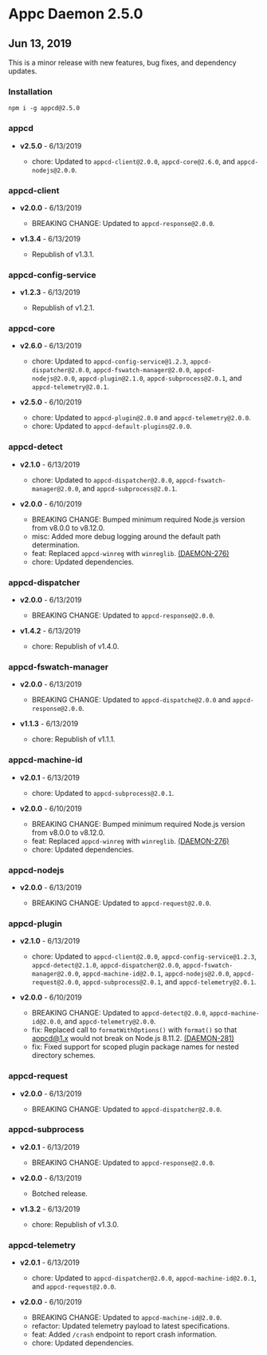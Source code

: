 # Appc Daemon 2.5.0

## Jun 13, 2019

This is a minor release with new features, bug fixes, and dependency updates.

### Installation

```
npm i -g appcd@2.5.0
```

### appcd

 * **v2.5.0** - 6/13/2019

   * chore: Updated to `appcd-client@2.0.0`, `appcd-core@2.6.0`, and `appcd-nodejs@2.0.0`.

### appcd-client

 * **v2.0.0** - 6/13/2019

   * BREAKING CHANGE: Updated to `appcd-response@2.0.0`.

 * **v1.3.4** - 6/13/2019

   * Republish of v1.3.1.

### appcd-config-service

 * **v1.2.3** - 6/13/2019

   * Republish of v1.2.1.

### appcd-core

 * **v2.6.0** - 6/13/2019

   * chore: Updated to `appcd-config-service@1.2.3`, `appcd-dispatcher@2.0.0`,
     `appcd-fswatch-manager@2.0.0`, `appcd-nodejs@2.0.0`, `appcd-plugin@2.1.0`,
     `appcd-subprocess@2.0.1`, and `appcd-telemetry@2.0.1`.

 * **v2.5.0** - 6/10/2019

   * chore: Updated to `appcd-plugin@2.0.0` and `appcd-telemetry@2.0.0`.
   * chore: Updated to `appcd-default-plugins@2.0.0`.

### appcd-detect

 * **v2.1.0** - 6/13/2019

   * chore: Updated to `appcd-dispatcher@2.0.0`, `appcd-fswatch-manager@2.0.0`, and
     `appcd-subprocess@2.0.1`.

 * **v2.0.0** - 6/10/2019

   * BREAKING CHANGE: Bumped minimum required Node.js version from v8.0.0 to v8.12.0.
   * misc: Added more debug logging around the default path determination.
   * feat: Replaced `appcd-winreg` with `winreglib`.
     [(DAEMON-276)](https://jira.appcelerator.org/browse/DAEMON-276)
   * chore: Updated dependencies.

### appcd-dispatcher

 * **v2.0.0** - 6/13/2019

   * BREAKING CHANGE: Updated to `appcd-response@2.0.0`.

 * **v1.4.2** - 6/13/2019

   * chore: Republish of v1.4.0.

### appcd-fswatch-manager

 * **v2.0.0** - 6/13/2019

   * BREAKING CHANGE: Updated to `appcd-dispatche@2.0.0` and `appcd-response@2.0.0`.

 * **v1.1.3** - 6/13/2019

   * chore: Republish of v1.1.1.

### appcd-machine-id

 * **v2.0.1** - 6/13/2019

   * chore: Updated to `appcd-subprocess@2.0.1`.

 * **v2.0.0** - 6/10/2019

   * BREAKING CHANGE: Bumped minimum required Node.js version from v8.0.0 to v8.12.0.
   * feat: Replaced `appcd-winreg` with `winreglib`.
     [(DAEMON-276)](https://jira.appcelerator.org/browse/DAEMON-276)
   * chore: Updated dependencies.

### appcd-nodejs

 * **v2.0.0** - 6/13/2019

   * BREAKING CHANGE: Updated to `appcd-request@2.0.0`.

### appcd-plugin

 * **v2.1.0** - 6/13/2019

   * chore: Updated to `appcd-client@2.0.0`, `appcd-config-service@1.2.3`, `appcd-detect@2.1.0`,
     `appcd-dispatcher@2.0.0`, `appcd-fswatch-manager@2.0.0`, `appcd-machine-id@2.0.1`,
     `appcd-nodejs@2.0.0`, `appcd-request@2.0.0`, `appcd-subprocess@2.0.1`, and
     `appcd-telemetry@2.0.1`.

 * **v2.0.0** - 6/10/2019

   * BREAKING CHANGE: Updated to `appcd-detect@2.0.0`, `appcd-machine-id@2.0.0`, and
     `appcd-telemetry@2.0.0`.
   * fix: Replaced call to `formatWithOptions()` with `format()` so that appcd@1.x would not break
     on Node.js 8.11.2. [(DAEMON-281)](https://jira.appcelerator.org/browse/DAEMON-281)
   * fix: Fixed support for scoped plugin package names for nested directory schemes.

### appcd-request

 * **v2.0.0** - 6/13/2019

   * BREAKING CHANGE: Updated to `appcd-dispatcher@2.0.0`.

### appcd-subprocess

 * **v2.0.1** - 6/13/2019

   * BREAKING CHANGE: Updated to `appcd-response@2.0.0`.

 * **v2.0.0** - 6/13/2019

   * Botched release.

 * **v1.3.2** - 6/13/2019

   * chore: Republish of v1.3.0.

### appcd-telemetry

 * **v2.0.1** - 6/13/2019

   * chore: Updated to `appcd-dispatcher@2.0.0`, `appcd-machine-id@2.0.1`, and `appcd-request@2.0.0`.

 * **v2.0.0** - 6/10/2019

   * BREAKING CHANGE: Updated to `appcd-machine-id@2.0.0`.
   * refactor: Updated telemetry payload to latest specifications.
   * feat: Added `/crash` endpoint to report crash information.
   * chore: Updated dependencies.